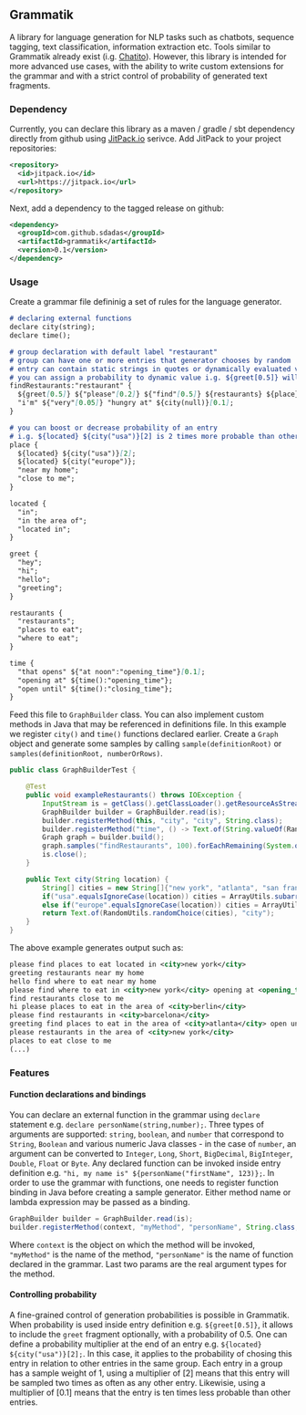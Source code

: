## Grammatik

A library for language generation for NLP tasks such as chatbots, sequence tagging, text classification, information extraction etc. Tools similar to Grammatik already exist (i.g. [Chatito](https://github.com/rodrigopivi/Chatito)). However, this library is intended for more advanced use cases, with the ability to write custom extensions for the grammar and with a strict control of probability of generated text fragments.

### Dependency

Currently, you can declare this library as a maven / gradle / sbt dependency directly from github using [JitPack.io](https://jitpack.io/) serivce. Add JitPack to your project repositories:

```xml
<repository>
  <id>jitpack.io</id>
  <url>https://jitpack.io</url>
</repository>
```

Next, add a dependency to the tagged release on github:

```xml
<dependency>
  <groupId>com.github.sdadas</groupId>
  <artifactId>grammatik</artifactId>
  <version>0.1</version>
</dependency>
```

### Usage

Create a grammar file defininig a set of rules for the language generator. 

```markdown
# declaring external functions
declare city(string);
declare time();

# group declaration with default label "restaurant"
# group can have one or more entries that generator chooses by random
# entry can contain static strings in quotes or dynamically evaluated values
# you can assign a probability to dynamic value i.g. ${greet[0.5]} will occur only half of the times
findRestaurants:"restaurant" {
  ${greet[0.5]} ${"please"[0.2]} ${"find"[0.5]} ${restaurants} ${place} ${time[0.2]};
  "i'm" ${"very"[0.05]} "hungry at" ${city(null)}[0.1];
}

# you can boost or decrease probability of an entry
# i.g. ${located} ${city("usa")}[2] is 2 times more probable than other options
place {
  ${located} ${city("usa")}[2];
  ${located} ${city("europe")};
  "near my home";
  "close to me";
}

located {
  "in";
  "in the area of";
  "located in";
}

greet {
  "hey";
  "hi";
  "hello";
  "greeting";
}

restaurants {
  "restaurants";
  "places to eat";
  "where to eat";
}

time {
  "that opens" ${"at noon":"opening_time"}[0.1];
  "opening at" ${time():"opening_time"};
  "open until" ${time():"closing_time"};
}
```

Feed this file to `GraphBuilder` class.
You can also implement custom methods in Java that may be referenced in definitions file. 
In this example we register `city()` and `time()` functions declared earlier.
Create a `Graph` object and generate some samples by calling `sample(definitionRoot)` or `samples(definitionRoot, numberOrRows)`.

```java
public class GraphBuilderTest {

    @Test
    public void exampleRestaurants() throws IOException {
        InputStream is = getClass().getClassLoader().getResourceAsStream("restaurants.txt");
        GraphBuilder builder = GraphBuilder.read(is);
        builder.registerMethod(this, "city", "city", String.class);
        builder.registerMethod("time", () -> Text.of(String.valueOf(RandomUtils.randomInt(1, 10)) + " pm"));
        Graph graph = builder.build();
        graph.samples("findRestaurants", 100).forEachRemaining(System.out::println);
        is.close();
    }

    public Text city(String location) {
        String[] cities = new String[]{"new york", "atlanta", "san francisco", "paris", "rome", "berlin", "barcelona"};
        if("usa".equalsIgnoreCase(location)) cities = ArrayUtils.subarray(cities, 0, 3);
        else if("europe".equalsIgnoreCase(location)) cities = ArrayUtils.subarray(cities, 3, cities.length);
        return Text.of(RandomUtils.randomChoice(cities), "city");
    }
}
```

The above example generates output such as:

```xml
please find places to eat located in <city>new york</city>
greeting restaurants near my home
hello find where to eat near my home
please find where to eat in <city>new york</city> opening at <opening_time>5 pm</opening_time>
find restaurants close to me
hi please places to eat in the area of <city>berlin</city>
please find restaurants in <city>barcelona</city>
greeting find places to eat in the area of <city>atlanta</city> open until <closing_time>7 pm</closing_time>
please restaurants in the area of <city>new york</city>
places to eat close to me
(...)
```

### Features

#### Function declarations and bindings

You can declare an external function in the grammar using `declare` statement e.g. `declare personName(string,number);`. Three types of arguments are supported: `string`, `boolean`, and `number`  that correspond to `String`, `Boolean` and various numeric Java classes - in the case of `number`, an argument can be converted to `Integer`, `Long`, `Short`, `BigDecimal`, `BigInteger`, `Double`, `Float` or `Byte`. Any declared function can be invoked inside entry definition e.g. `"hi, my name is" ${personName("firstName", 123)};`. In order to use the grammar with functions, one needs to register function binding in Java before creating a sample generator. Either method name or lambda expression may be passed as a binding.

```java
GraphBuilder builder = GraphBuilder.read(is);
builder.registerMethod(context, "myMethod", "personName", String.class, Double.class);
```

Where `context` is the object on which the method will be invoked, `"myMethod"` is the name of the method, `"personName"` is the name of function declared in the grammar. Last two params are the real argument types for the method.

#### Controlling probability

A fine-grained control of generation probabilities is possible in Grammatik. When probability is used inside entry definition e.g. `${greet[0.5]}`, it allows to include the `greet` fragment optionally, with a probability of 0.5. One can define a probability multiplier at the end of an entry e.g. `${located} ${city("usa")}[2];`. In this case, it applies to the probability of chosing this entry in relation to other entries in the same group. Each entry in a group has a sample weight of 1, using a multiplier of [2] means that this entry will be sampled two times as often as any other entry. Likewisie, using a multiplier of [0.1] means that the entry is ten times less probable than other entries.
